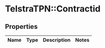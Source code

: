 # TelstraTPN::Contractid

## Properties
Name | Type | Description | Notes
------------ | ------------- | ------------- | -------------


